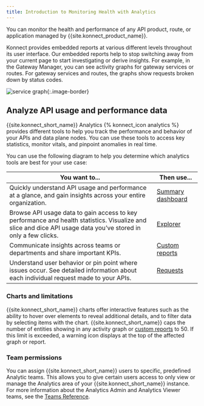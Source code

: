 ```yaml
---
title: Introduction to Monitoring Health with Analytics
---
```



You can monitor the health and performance of any API product, route, or application managed by {{site.konnect_product_name}}.

Konnect provides embedded reports at various different levels throughout its user interface. Our embedded reports help to stop switching away from your current page to start investigating or derive insights. For example, in the Gateway Manager, you can see activity graphs for gateway services or routes. For gateway services and routes, the graphs show requests broken down by status codes.

![service graph](/assets/images/products/konnect/analytics/konnect-analytics-gateway-service.png){:.image-border}

## Analyze API usage and performance data

{{site.konnect_short_name}}  Analytics {% konnect_icon analytics %} provides different tools to help you track the performance and behavior of your APIs and data plane nodes. You can use these tools to access key statistics, monitor vitals, and pinpoint anomalies in real time. 

You can use the following diagram to help you determine which analytics tools are best for your use case:

| You want to... | Then use... |
| -------------- | ----------- |
| Quickly understand API usage and performance at a glance, and gain insights across your entire organization. | [Summary dashboard](/konnect/analytics/dashboard/) |
| Browse API usage data to gain access to key performance and health statistics. Visualize and slice and dice API usage data you’ve stored in only a few clicks. | [Explorer](/konnect/analytics/explorer/) |
| Communicate insights across teams or departments and share important KPIs. | [Custom reports](/konnect/analytics/custom-reports/) |
| Understand user behavior or pin point where issues occur. See detailed information about each individual request made to your APIs. | [Requests](/konnect/analytics/api-requests/)  |


### Charts and limitations

{{site.konnect_short_name}} charts offer interactive features such as the ability to hover over elements to reveal additional details, and to filter data by selecting items with the chart. {{site.konnect_short_name}} caps the number of entities showing in any activity graph or [custom reports](/konnect/analytics/generate-reports/) to 50. If this limit is exceeded, a warning icon displays at the top of the affected graph or report. 


### Team permissions

You can assign {{site.konnect_short_name}} users to specific, predefined Analytic teams. This allows you to give certain users access to only view or manage the Analytics area of your {{site.konnect_short_name}} instance. For more information about the Analytics Admin and Analytics Viewer teams, see the [Teams Reference](/konnect/org-management/teams-and-roles/teams-reference/).
